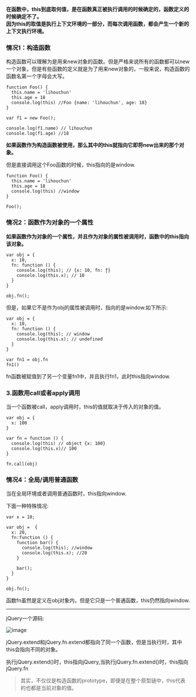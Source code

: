 
**在函数中，this到底取何值，是在函数真正被执行调用的时候确定的，函数定义的时候确定不了。</br>因为this的取值是执行上下文环境的一部分，而每次调用函数，都会产生一个新的上下文执行环境。**

### 情况1：构造函数

构造函数可以理解为是用来new对象的函数。但是严格来说所有的函数都可以new一个对象，但是有些函数的定义就是为了用来new对象的，一般来说，构造函数的函数名第一个字母会大写。

```
function Foo() {
  this.name = 'lihouchun'
  this.age = 18
  console.log(this) //Foo {name: 'lihouchun', age: 18}
}

var f1 = new Foo();

console.log(f1.name) // lihouchun
console.log(f1.age) //18

```

**如果函数作为构造函数被使用，那么其中的this就指向它即将new出来的那个对象。**

但是直接调用这个Foo函数的时候，this指向的是window.

```
function Foo() {
  this.name = 'lihouchun'
  this.age = 18
  console.log(this) //window
}

Foo();

```

### 情况2：函数作为对象的一个属性

**如果函数作为对象的一个属性，并且作为对象的属性被调用时，函数中的this指向该对象。**

```
var obj = {
  x: 10,
  fn: function () {
    console.log(this); // {x: 10, fn: ƒ}
    console.log(this.x); // 10
  }
}

obj.fn();
```

但是，如果它不是作为obj的属性被调用时，指向的是window.如下所示:

```
var obj = {
  x: 10,
  fn: function () {
    console.log(this); // window
    console.log(this.x); // undefined
  }
}

var fn1 = obj.fn
fn1()
```
fn函数被赋值到了另一个变量fn1中，并且执行fn1，此时this指向window.

### 3.函数用call或者apply调用

当一个函数被call，apply调用时，this的值就取决于传入的对象的值。

```
var obj = {
  x: 100
}

var fn = function () {
  console.log(this) // object {x: 100}
  console.log(this.x)// 100
}

fn.call(obj)
```

### 情况4：全局/调用普通函数

当在全局环境或者调用普通函数时，this指向window.

下面一种特殊情况:

```
var x = 10;

var obj =  {
  x: 20,
  fn:function () {
    function bar() {
      console.log(this); //window
      console.log(this.x); //20
    }
    
    bar();
  }
}

obj.fn();
```
函数fn虽然是定义在obj对象内，但是它只是一个普通函数，this仍然指向window.

---

jQuery一个源码:

![image](https://user-images.githubusercontent.com/24636279/120597146-3f795280-c477-11eb-9116-0756650b1201.png)

jQuery.extend和jQuery.fn.extend都指向了同一个函数，但是当执行时，其中this会指向不同的对象。

执行jQuery.extend()时，this指向jQuery,当执行jQuery.fn.extend()时，this指向jQuery.fn


> 其实，不仅仅是构造函数的prototype，即便是在整个原型链中，this代表的也都是当前对象的值。
